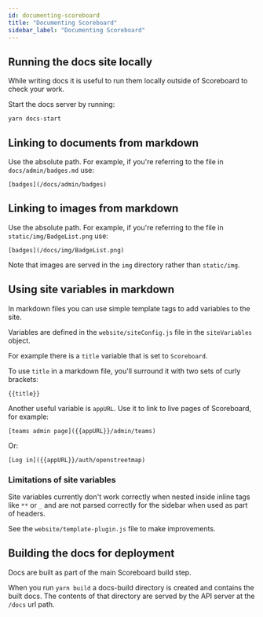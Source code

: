 ```yaml
---
id: documenting-scoreboard
title: "Documenting Scoreboard"
sidebar_label: "Documenting Scoreboard"
---
```


## Running the docs site locally

While writing docs it is useful to run them locally outside of Scoreboard to check your work.

Start the docs server by running:

```
yarn docs-start
```

## Linking to documents from markdown

Use the absolute path. For example, if you're referring to the file in `docs/admin/badges.md` use:

```
[badges](/docs/admin/badges)
```

## Linking to images from markdown

Use the absolute path. For example, if you're referring to the file in `static/img/BadgeList.png` use:

```
[badges](/docs/img/BadgeList.png)
```

Note that images are served in the `img` directory rather than `static/img`.

## Using site variables in markdown

In markdown files you can use simple template tags to add variables to the site.

Variables are defined in the `website/siteConfig.js` file in the `siteVariables` object.

For example there is a `title` variable that is set to `Scoreboard`.

To use `title` in a markdown file, you'll surround it with two sets of curly brackets:

```
{{title}}
```

Another useful variable is `appURL`. Use it to link to live pages of Scoreboard, for example:

```
[teams admin page]({{appURL}}/admin/teams)
```

Or:

```
[Log in]({{appURL}}/auth/openstreetmap)
```

### Limitations of site variables

Site variables currently don't work correctly when nested inside inline tags like `**` or `_` and are not parsed correctly for the sidebar when used as part of headers.

See the `website/template-plugin.js` file to make improvements.

## Building the docs for deployment

Docs are built as part of the main Scoreboard build step.

When you run `yarn build` a docs-build directory is created and contains the built docs. The contents of that directory are served by the API server at the `/docs` url path.
